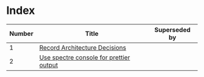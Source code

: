 # Index

| Number | Title | Superseded by |
| ------ | ----- | ------------- |
| 1 | [Record Architecture Decisions](./0001-record-architecture-decisions.md)| |
| 2 | [Use spectre console for prettier output](./0002-use-spectre-console-for-prettier-output.md) | |


